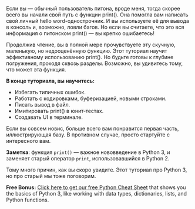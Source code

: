Если вы — обычный пользователь питона, вроде меня, тогда скорее всего вы начали свой путь с функции print(). Она помогла вам написать свой личный hello word-однострочник. И вы используете её для вывода в консоль и, возможно, ловли багов.
Но если вы считаете, что это вся информация о питонском print() — вы крепко ошибаетесь!

Продолжив чтение, вы в полной мере прочувствуете эту скучную, маленькую, но недооценённую функцию. Этот туториал научит эффективному использованию print(). Но будьте готовы к глубине погружения, проходя сквозь разделы. Возможно, вы удивитесь тому, что может эта функция.

**В конце туториала, вы научитесь:**
- Избегать типичных ошибок.
- Работать с кодировками, буферизацией, новыми строками.
- Писать вывод в файл.
- Имитировать print() в юнит-тестах.
- Создавать UI в терминале.

Если вы совсем новис, больше всего вам понравится первая часть, иллюстрирующая базу. В противном случае, просто стартуйте с интересного вам.

**Заметка**: функция `print()` — важное нововведение в Python 3, и заменяет старый оператор `print`, использовавшийся в Python 2.

Тому много причин, как вы скоро увидите. Этот туториал про Python 3, но про старый мы тоже поговорим.

**Free Bonus:** [Click here to get our free Python Cheat Sheet](https://realpython.com/python-print/) that shows you the basics of Python 3, like working with data types, dictionaries, lists, and Python functions.


